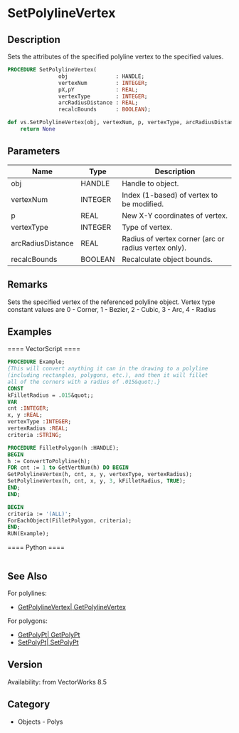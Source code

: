 # SetPolylineVertex

## Description
Sets the attributes of the specified polyline vertex to the specified values.

```pascal
PROCEDURE SetPolylineVertex(
				obj               : HANDLE;
				vertexNum         : INTEGER;
				pX,pY             : REAL;
				vertexType        : INTEGER;
				arcRadiusDistance : REAL;
				recalcBounds      : BOOLEAN);
```

```python
def vs.SetPolylineVertex(obj, vertexNum, p, vertexType, arcRadiusDistance, recalcBounds):
    return None
```

## Parameters
|Name|Type|Description|
|---|---|---|
|obj|HANDLE|Handle to object.|
|vertexNum|INTEGER|Index (1-based) of vertex to be modified.|
|p|REAL|New X-Y coordinates of vertex.|
|vertexType|INTEGER|Type of vertex.|
|arcRadiusDistance|REAL|Radius of vertex corner (arc or radius vertex only).|
|recalcBounds|BOOLEAN|Recalculate object bounds.|

## Remarks
Sets the specified vertex of the referenced polyline object.  Vertex type constant values are 0 - Corner, 1 - Bezier, 2 - Cubic, 3 - Arc, 4 - Radius

## Examples
==== VectorScript ====
```pascal
PROCEDURE Example;
{This will convert anything it can in the drawing to a polyline
(including rectangles, polygons, etc.), and then it will fillet
all of the corners with a radius of .015&quot;.}
CONST
kFilletRadius = .015&quot;;
VAR
cnt :INTEGER;
x, y :REAL;
vertexType :INTEGER;
vertexRadius :REAL;
criteria :STRING;

PROCEDURE FilletPolygon(h :HANDLE);
BEGIN
h := ConvertToPolyline(h);
FOR cnt := 1 to GetVertNum(h) DO BEGIN
GetPolylineVertex(h, cnt, x, y, vertexType, vertexRadius);
SetPolylineVertex(h, cnt, x, y, 3, kFilletRadius, TRUE);
END;
END;

BEGIN
criteria := '(ALL)';
ForEachObject(FilletPolygon, criteria);
END;
RUN(Example);
```
==== Python ====
```python

```

## See Also
For polylines:
* [GetPolylineVertex| GetPolylineVertex](GetPolylineVertex|%20GetPolylineVertex.md)

For polygons:
* [GetPolyPt| GetPolyPt](GetPolyPt|%20GetPolyPt.md)
* [SetPolyPt| SetPolyPt](SetPolyPt|%20SetPolyPt.md)

## Version
Availability: from VectorWorks 8.5

## Category
* Objects - Polys

